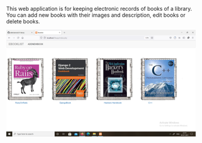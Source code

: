 This web application is for keeping electronic records of books of a library. You can add new books with their images and description, edit books or delete books. 



![books](https://github.com/abhichamoli/E-library/blob/master/Screenshot%20(98).png)

